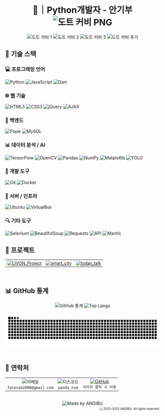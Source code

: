 # <div align="center">🐍｜Python개발자 - 안기부<img src="https://www.spriters-resource.com/resources/sheet_icons/143/146377.png?updated=1609165515" alt="도트 커비 PNG" width="100"/></div>
<div align="center">
  <img src="https://www.spriters-resource.com/resources/sheet_icons/198/200858.gif?updated=1688787145" alt="도트 커비 1" width="100"/>
  <img src="https://www.spriters-resource.com/resources/sheet_icons/195/197726.gif?updated=1684173595" alt="도트 커비 2" width="100"/>
  <img src="https://www.spriters-resource.com/resources/sheet_icons/238/241062.gif?updated=1728837189" alt="도트 커비 3" width="100"/>
  <img src="https://www.spriters-resource.com/resources/sheet_icons/190/192991.gif?updated=1677970951" alt="도트 커비 추가" width="100"/>
</div>


## 🌿 기술 스택

### 💻 프로그래밍 언어
![Python](https://img.shields.io/badge/-Python-3776AB?style=flat&logo=Python&logoColor=white)
![JavaScript](https://img.shields.io/badge/-JavaScript-F7DF1E?style=flat&logo=JavaScript&logoColor=black)
![Dart](https://img.shields.io/badge/-Dart-0175C2?style=flat&logo=Dart&logoColor=white)

### 🌐 웹 기술
![HTML5](https://img.shields.io/badge/-HTML5-E34F26?style=flat&logo=HTML5&logoColor=white)
![CSS3](https://img.shields.io/badge/-CSS3-1572B6?style=flat&logo=CSS3&logoColor=white)
![jQuery](https://img.shields.io/badge/-jQuery-0769AD?style=flat&logo=jquery&logoColor=white)
![AJAX](https://img.shields.io/badge/-AJAX-005571?style=flat&logo=javascript&logoColor=white)

### 🧩 백엔드
![Flask](https://img.shields.io/badge/-Flask-000000?style=flat&logo=Flask)
![MySQL](https://img.shields.io/badge/-MySQL-4479A1?style=flat&logo=MySQL&logoColor=white)

### 📊 데이터 분석 / AI
![TensorFlow](https://img.shields.io/badge/-TensorFlow-FF6F00?style=flat&logo=TensorFlow&logoColor=white)
![OpenCV](https://img.shields.io/badge/-OpenCV-5C3EE8?style=flat&logo=OpenCV&logoColor=white)
![Pandas](https://img.shields.io/badge/-Pandas-150458?style=flat&logo=pandas)
![NumPy](https://img.shields.io/badge/-NumPy-013243?style=flat&logo=numpy)
![Matplotlib](https://img.shields.io/badge/-Matplotlib-11557C?style=flat&logo=python&logoColor=white)
![YOLO](https://img.shields.io/badge/-YOLO-black?style=flat&logo=opencv&logoColor=white)

### 🔧 개발 도구
![Git](https://img.shields.io/badge/-Git-F05032?style=flat&logo=git&logoColor=white)
![Docker](https://img.shields.io/badge/-Docker-2496ED?style=flat&logo=Docker&logoColor=white)

### 💾 서버 / 인프라
![Ubuntu](https://img.shields.io/badge/-Ubuntu-E95420?style=flat&logo=Ubuntu&logoColor=white)
![VirtualBox](https://img.shields.io/badge/-VirtualBox-183A61?style=flat&logo=virtualbox&logoColor=white)

### 🔍 기타 도구
![Selenium](https://img.shields.io/badge/-Selenium-43B02A?style=flat&logo=firefox&logoColor=white)
![BeautifulSoup](https://img.shields.io/badge/-BeautifulSoup-4B8BBE?style=flat&logo=python&logoColor=white)
![Requests](https://img.shields.io/badge/-Requests-2D8CFF?style=flat&logo=python&logoColor=white)
![API](https://img.shields.io/badge/-API-FFB300?style=flat&logo=fastapi&logoColor=white)
![Mantis](https://img.shields.io/badge/-Mantis-E87C09?style=flat&logo=bugatti&logoColor=white)
<br>

## 🎋 프로젝트
<div align="center">
  <table>
    <tr>
      <td align="center">
        <a href="https://github.com/ANGIBU/LIVON_Project">
          <img src="https://img.shields.io/badge/LIVON_Project-2E8B57?style=for-the-badge&logo=github&logoColor=white" alt="LIVON_Project"/>
        </a>
      </td>
      <td align="center">
        <a href="https://github.com/gibupanda/smart_city">
          <img src="https://img.shields.io/badge/smart_city-2E8B57?style=for-the-badge&logo=github&logoColor=white" alt="smart_city"/>
        </a>
      </td>
      <td align="center">
        <a href="https://github.com/gibupanda/today_talk">
          <img src="https://img.shields.io/badge/today_talk-2E8B57?style=for-the-badge&logo=github&logoColor=white" alt="today_talk"/>
        </a>
      </td>
    </tr>
  </table>
</div>
<br>

## 📊 GitHub 통계

<div align="center">
  <img src="https://github-readme-stats.vercel.app/api?username=ANGIBU&show_icons=true&theme=vue&border_color=2E8B57&icon_color=2E8B57&title_color=2E8B57" alt="GitHub 통계"/>  <img src="https://github-readme-stats.vercel.app/api/top-langs/?username=ANGIBU&layout=compact&langs_count=8&theme=vue&title_color=2E8B57&hide_border=true" alt="Top Langs"/>
</div>

<br>
<div align="center">
  <img src="https://raw.githubusercontent.com/BEPb/BEPb/output/github-contribution-grid-snake.svg" alt="snake animation"/>
</div>
<br>

## 🌱 연락처

<div align="center">
  <table>
    <tr>
      <td align="center">
        <img src="https://img.shields.io/badge/Gmail-D14836?style=for-the-badge&logo=gmail&logoColor=white" alt="이메일"/>
        <br>
        <code>facecom2000@gmail.com</code>
      </td>
      <td align="center">
        <img src="https://img.shields.io/badge/Discord-5865F2?style=for-the-badge&logo=discord&logoColor=white" alt="디스코드"/>
        <br>
        <code>panda_nim</code>
      </td>
      <td align="center">
        <a href="https://github.com/gibupanda">
          <img src="https://img.shields.io/badge/GitHub-100000?style=for-the-badge&logo=github&logoColor=white" alt="GitHub"/>
          <br>
        </a>
        <code>이미지 클릭 시 이동</code>
      </td>
    </tr>
  </table>
</div>

<br>

<!-- 워터마크 섹션 -->
<!--
<div align="center">
  <img src="https://img.shields.io/badge/Made_by-ANGIBU-2E8B57?style=for-the-badge&logoColor=white" alt="Made by ANGIBU"/>
</div>
!-->

<!-- 
  이 프로필은 ANGIBU가 제작했습니다. 
  무단 복제 및 수정 시 아래 주석을 해제해 주세요
  원작자: ANGIBU (https://github.com/gibupanda)
-->

<!-- 워터마크 섹션 -->

<div align="center">
  <img src="https://img.shields.io/badge/Made_by-ANGIBU-2E8B57?style=for-the-badge&logoColor=white" alt="Made by ANGIBU"/>
</div>


<div align="right">
  <sub><sup>ⓒ 2023-2025 ANGIBU. All rights reserved.</sup></sub>
</div>
